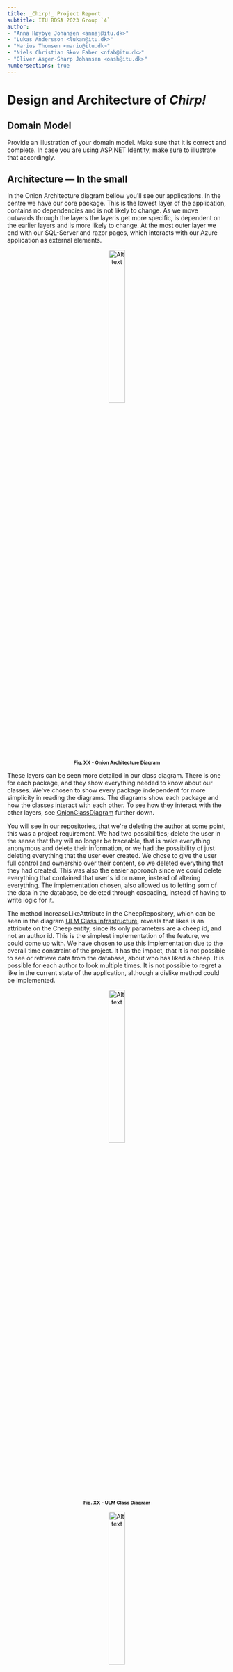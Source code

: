 ```yaml
---
title: _Chirp!_ Project Report
subtitle: ITU BDSA 2023 Group `4`
author:
- "Anna Høybye Johansen <annaj@itu.dk>"
- "Lukas Andersson <lukan@itu.dk>"
- "Marius Thomsen <mariu@itu.dk>"
- "Niels Christian Skov Faber <nfab@itu.dk>"
- "Oliver Asger-Sharp Johansen <oash@itu.dk>"
numbersections: true
---
```


# Design and Architecture of _Chirp!_

## Domain Model
Provide an illustration of your domain model. Make sure that it is correct and complete. In case you are using ASP.NET Identity, make sure to illustrate that accordingly.
<!-- ![Illustration of the _Chirp!_ data model as UML class diagram.](Images/domain_model.png) -->

## Architecture — In the small
In the Onion Architecture diagram bellow you'll see our applications. In the centre we have our core package. This is the lowest layer of the application, contains no dependencies and is not likely to change. As we move outwards through the layers the layeris get more specific, is dependent on the earlier layers and is more likely to change. 
At the most outer layer we end with our SQL-Server and razor pages, which interacts with our Azure application as external elements. 
<br>

<figure align = "center">
    <img title="Onion Architecture Diagram" id="OnionArchitectureDiagram" style="width:30%" alt="Alt text" src="Images\OnionArchitectureDiagram.png">
    <figcaption style="font-size:11px" ><b>Fig. XX - Onion Architecture Diagram</b></figcaption>
</figure>


These layers can be seen more detailed in our class diagram. There is one for each package, and they show everything needed to know about our classes. We've chosen to show every package independent for more simplicity in reading the diagrams. The diagrams show each package and how the classes interact with each other. To see how they interact with the other layers, see [OnionClassDiagram](#OnionClassDiagram) further down.

You will see in our repositories, that we're deleting the author at some point, this was a project requirement. We had two possibilities; delete the user in the sense that they will no longer be traceable, that is make everything anonymous and delete their information, or we had the possibility of just deleting everything that the user ever created.  We chose to give the user full control and ownership over their content, so we deleted everything that they had created. 
This was also the easier approach since we could delete everything that contained that user's id or name, instead of altering everything.
The implementation chosen, also allowed us to letting som of the data in the database, be deleted through cascading, instead of having to write logic for it.

The method IncreaseLikeAttribute in the CheepRepository, which can be seen in the diagram [ULM Class Infrastructure](#ULMClassInfrastructure), reveals that likes is an attribute on the Cheep entity, since its only parameters are a cheep id, and not an author id. This is the simplest implementation of the feature, we could come up with. We have chosen to use this implementation due to the overall time constraint of the project. It has the impact, that it is not possible to see or retrieve data from the database, about who has liked a cheep. It is possible for each author to look multiple times. It is not possible to regret a like in the current state of the application, although a dislike method could be implemented.
<br>

<figure align = "center">
    <img title="ULM Class Diagram" style="width:30%" alt="Alt text" src="Images/PackageCoreUMLDiagram.png">
    <figcaption style="  font-size:11px"><b>Fig. XX - ULM Class Diagram</b></figcaption>
</figure>

<figure align = "center">
    <img title="ULMClassInfrastructure" style="width:30%" alt="Alt text" src="Images/PackageInfrastructureUMLDiagram.png">
    <figcaption style="  font-size:11px"><b>Fig. XX - ULM Package Diagram of the Chirp.Infrastructure</b></figcaption>
</figure>

<figure align = "center">
    <img title="ULM Class Razor" style="width:30%" alt="Alt text" src="Images/PackageRazorUMLDiagrams.png">
    <figcaption style="  font-size:11px"><b>Fig. XX - ULM Package Diagram of the Chirp.Razor </b></figcaption>
</figure>

<figure align = "center">
    <img title="ULM Class Pages" style="width:30%" alt="Alt text" src="Images/PackagePagesUMLDiagram.png">
    <figcaption style="  font-size:11px"><b>Fig. XX - ULM Package Diagram of the Chirp.Razor/Pages </b></figcaption>
</figure>

The Onion Architecture (otherwise known as Clean Architecture), is great for having low coupling and high cohesion. When looking at the UML in the more specified onion diagram bellow, there is no unnecessary communication between scripts. Having low coupling making the readability and maintainability of the program better, since there are less dependencies to take into account, even though some of the repositories contain a fair amount of methods. When moving outward you'll see the packages only use entities further in or in the same layer.

It is worth mentioning that the only way of interacting with the repositories is through their interfaces, which is an important factor in making sure the application has low coupling. The same goes for the CheepService, since every class that needs to access it uses information from the interface, and that interface uses from the other interfaces. 
<br>
<figure id="OnionClassDiagram">
    <center><img src="Images\OnionClassDiagram.png" style="width:30%" alt="onion diagram">
  <figcaption >Fig.XX OnionClassDiagram</figcaption></center>
</figure>

## Architecture of deployed application
In the following figure a deployment diagram can be seen of our Chirp application.

<figure>
    <center><img src="Images/DeploymentDiagram.png" alt="Deploy diagram">
  <figcaption>Fig.XX Deployment diagram</figcaption></center>
</figure>


Chirp is a client-server application hosted on the Azure app service as a Web App. The web app is connected to a Azure SQL server where the database can be found. Furthermore the application makes use of a Azure AD B2C tenant for user-authentication. The different nodes means of communication is represented in the diagram.


## User activities
Illustrate typical scenarios of a user journey through your Chirp! application. That is, start illustrating the first page that is presented to a non-authorized user, illustrate what a non-authorized user can do with your Chirp! application, and finally illustrate what a user can do after authentication. 

Make sure that the illustrations are in line with the actual behavior of your application.

<!-- Figugres are refered to as SQDX as in Sequence Diagram X -->
## Sequence diagram
Figure SQD1 shows a sequence diagram of an unauthorized actor, from now on referred to as UA, accessing our project. It shows the UA sending the HTTP Get request to receive the webpage. After the initial request, the Chirp.Razor starts to build the HTML. Here, an asynchronous object creation message is sent through the interface in the core and onto the repository. The repository returns the same static content for all actors sending this request. Using Linq, the repository queries the SQL database for the 32 most recent cheeps. 

The database sends the 32 cheeps to the repository. Which inserts each cheep into a CheepDTO before returning a list of 32 CheepDTOs. This list is sent back through the system, shown in Fig SQD1. Arriving in Chirp.Razor. It is put into the HTML, and also checking if the user is Authorized. Before the page is returned to the UA. 

<figure align = "center">
    <img title="Sequence Diagram Unauthorized" style="width:30%" alt="Alt text" src="Images\SequenceDiagramUnauthorized.svg">
    <figcaption style="  font-size:11px"><b>Fig. SQD1 - Sequence diagram for an unauthorized user </b></figcaption>
</figure>

Figure SQD2. Shows a known actor accessing our site, logging in and sending a Cheep. The first Get request is the same as seen in Fig SQD1. It deviates during the authentication step as the actor presses the login link. As the actor logs in, Microsoft Identity redirects them to Azure OIDC. Which then redirects to GitHub. 

After the actor has logged in, GitHub sends a token back to be checked by Azure. The token is in the URL. With it confirmed, the Razor page HTML Will change. 

Then the authorized user fills out the desired cheep and Chirps it. When that happens, Chirp.Razor constructs a CheepDTO and sends it through the core, where it is validated and sent to the repository. Afterwards it is committed to the database granted that the validation confirms. 

Then, confirmation of success is sent back, at which point the razorpage redirects to itself to reload the content. 
<figure align = "center">
    <img title="Sequence Diagram Authorized" style="width:30%" alt="Alt text" src="Images\SequenceDiagramAuthorized.svg">
    <figcaption style="  font-size:11px"><b>Fig. SQD2 - Sequence diagram for an unauthorized user </b></figcaption>
</figure>



# Process
## Build, test, release, and deployment

<!-- Illustrate with a UML activity diagram how your Chirp! applications are build, tested, released, and deployed. That is, illustrate the flow of activities in your respective GitHub Actions workflows. -->

<!-- Describe briefly the illustration, i.e., how you application is built, tested, released, and deployed. -->
### GitHub workflows

To ensure the flow of the project, we use a tool developed by GitHub known as. GitHub Action, otherwise known as workflow. 
<!-- I do not understand this sentence, what is entailed exactly? - Lukas -->
This will also entail when the workflows are activated and used.

#### Build and Test

The build and test workflow can be found in <!-- in what? -->. The activity diagram shows how GitHub ensures what is merged into main. This workflow is run on a pull request every time a commit is made to the branch in the pull request. This is to ensure that main will still work by building the project with dotnet and tests made for the project.
 Because it runs the tests as well, it ensures that any incoming changes do not affect the functionality. If anything fails, it will stop and prevent the branch from merging into main.
<figure>
   <center> <img src="Images/BuildAndTestSmall.png"
         alt="BuildAndTest Activity diagram">
    <figcaption>Fig.XX Build and test activity diagram</figcaption></center>
</figure>

#### Publish and release

This workflow is made to automate the creation of a GitHub release when a tag is added (Appendix?). It will create a release of the tag. But first, the workflow builds a version for Windows, MacOS and Linux. After that, it will zip the files and add them to the release if a release was made.
<figure>
   <center> <img src="Images/PublishNewReleaseSmall.png"
         alt="PublishNewRelease Activity diagram">
    <figcaption>Fig.XX Publish new release activity diagram</figcaption></center>
</figure>

#### Build and deploy
This workflow can be seen here (Appendix?). The workflow is made so it will build the program and run the "publish" command to build a version for Linux to be run on the Azure web app. After the publish command, it uploads the artifacts so the next job can use the files. The deploy job will download the artefact and use the files to deploy to our Azure web app.
<figure>
   <center> <img src="Images/BuildAndDeploySmall.png"
         alt="BuildAndDeploy Activity diagram">
    <figcaption>Fig.XX Build and deploy activity diagram</figcaption></center>
</figure>

<!-- Before putting anything into the workflow actions, we create test manually to run on the computer with the "dotnet test" command. There has been created an activity diagram showing this. For most test we try to implement it going how we expect the method or feature to behave, and after we've concluded that it works, we create a test to challenge this method. By example we can look at the Create(CreateCheepDTO)'s tests in the unit tests. <br> -->
<!-- This can be found in the infrastructure tests in the tests for Cheep Repository.  -->
<!-- We start by testing that what we want it to will work, and then we challenge it, by giving it some input that should throw validation exceptions. When we know both of these will pass, we can then move onto the workflows.  -->

<br>
...............................................
<br>
Before putting anything into the workflow actions, we create test manually to run on the computer with the "dotnet test" command. There has been created an activity diagram showing this. For most test we try to implement it going how we expect the method or feature to behave, and after we've concluded that it works, we create a test to challenge this method. By example we can look at the Create(CreateCheepDTO)'s tests in the unit tests. <br>
This can be found in the infrastructure tests in the tests for Cheep Repository. 
We start by testing that what we want it to will work, and then we challenge it, by giving it some input that should throw validation exceptions. When we know both of these will pass, we can then move onto the workflows. 

# Teamwork
This section will describe what features and implementation weren't completed and how the group worked with creation of issues and development. <br>

## Project Board
![Fix.XX Project Board](Images/ProjectBoard.png){width=60%}
<br>
This figure shows the Project board of Chirp on the day of the hand-in. We have four issues that haven't been implemented before the deadline. All four issues are under the Todo section. None of them are in the project requirements. That is to say, they were formulated under the *Wildstyle* development section. They were, adding tags to cheeps, being able to cheep a meme, trending cheeps and a re-cheep feature. As can be seen from the project board the re-cheep feature had an assigned developer but wasn't completed in time as other requirements had to be met. One *Wildstyle* feature was implemented a like button on the Cheeps. The like implementation is although quite simple. A user can't see which cheep they've liked and they can like, a Cheep infinitely many times.

Three issues regarding the old retired Chirp CLI application is closed, but not implemented. The issues can be seen in the far right column, and is:
- Adding automatic deployment from GitHub to the host service containing the web api.
- Changing the application to use the database on the web service instead of the local hosted database
- Ensuring that the test coverage are adequate after refactoring our wep api

## Issue creation
![Fig.XX Flow of issues](Images/teamwork.png){width=60%}
<br>
This activity diagram shows the flow of our work process. At first, the new requirements are read and understood, and then the group gathers and tries to formulate the tasks into small issues which ideally can be completed within a day's worth of work. If a formulation gets accepted by the group it gets posted on the issue board on Github. A developer assigns themselves to an issue to let others know what they are working on. When the developer feels like they've implemented the feature adequately, that is the acceptance criterias are met, they commit and create a pull request. When a pull request is posted a minimum og two reviewers from the group are needed to accept thee pull request, before merging it into main and deploy to Azure. When reviewing the code a reviewer can request changes and then further work on the issue is required. This process repeats until the same reviewer accepts the changes and then the code can be merged into main. 

Another more simple *"issue-creation-flow"* was also used. If a developer found a bug within the application or other small adjustments were made. An issue was created. This created good documentation for the other developers so all group members could understand why a pull request was made.

# How to make Chirp! work locally
prerequisites:
1. [download .NET](https://dotnet.microsoft.com/en-us/download)
2. IDE of your choice
3. [Install Docker](https://www.docker.com/products/docker-desktop/)


## 1. Clone the repository
Follow this link: [github.com/ITU-BDSA23-GROUP4](https://github.com/ITU-BDSA23-GROUP4/Chirp.git)
<br>

<figure>
    <center><img src="Images/cloning.png" alt="Cloning">
  <figcaption>Fig.XX Cloning</figcaption></center>
</figure>

copy the url and run the following command in your terminal where you want to clone the repository to.
```bash
git clone https://github.com/ITU-BDSA23-GROUP4/Chirp.git
```

## 2. Running and installing migrations
naviate to the root folder of the program, run the following command in your terminal.
```bash
--global dotnet-ef
```
naviagte to *Chirp/src/Chirp.Infrastructure*
<br> delete all migrations file if they exists
<br>

<figure>
    <center><img src="Images/deleteMigations.png" alt="Deletion">
  <figcaption>Fig.XX Deletion of migrations</figcaption></center>
</figure>

then run the following command

```bash
dotnet ef migrations add InitialCreate
dotnet ef database update
```
## 3. Setting up docker
To setup the Docker container for development on your own pc you need to run the following command:
```docker run -e "ACCEPT_EULA=Y" -e "MSSQL_SA_PASSWORD=Admin123" -p 1433:1433 --name chirpdb --hostname chirpdb -d mcr.microsoft.com/mssql/server:2022-latest```
<br />
After this the Container should have been created and a new Image can be seen in your Docker Desktop app. With the new lines of code in Program.cs it should create the database on the container. We can all just use the same command since the connectionstring is already made for this password, hostname and port.
### Setup Database on docker
The last step is to create the database on the docker server. To do this you are to navigate to the ```Exec``` on your new server. <br/>
To get there go to "Containers" and click on your container.<br/>

1. Go to the "Containers"
2. Open your Container ours is "chirpdb"

<figure>
    <center><img src="https://github.com/ITU-BDSA23-GROUP4/Chirp/assets/143702901/83f988d8-291e-4af1-81df-2d21e834efab" style="50%" alt="Container">
  <figcaption>Fig.XX Container</figcaption></center>
</figure>

3. Open ```Exec```

<figure>
    <center><img src="https://github.com/ITU-BDSA23-GROUP4/Chirp/assets/143702901/797cb7e5-e011-4afc-8d0b-3aa77a429983" style="50%" alt="Exec">
  <figcaption>Fig.XX Exec</figcaption></center>
</figure>

Her you can run bash commands on your container and look around the container.<br/>
We are here to use the MsSQL tool to make a database on this container. To do this we run this ```/opt/mssql-tools/bin/sqlcmd -S localhost -U SA -P Admin123``` (the ```-U``` is the user in our case we will just use SA which is System Admin and ```-P``` is the password for SA) this will gain access to the MsSQL tool. Here we can run SQL commands. Bare in mind that this is a different tool than a usual SQL query tool and have different commands.<br/>
The last part is to add the docker connectionstring to the user secrets. Navigate to src/Chirp.Razor and run command ```dotnet user-secrets set "ConnectionStrings:ChirpDB" "Server=localhost,1433;Database=ChirpDB;User=SA;Password=Admin123;TrustServerCertificate=True;MultipleActiveResultSets=True;"```<br/>
You can also give your docker container another name if you want to.


## 4. Running the program
navigate to *src\Chirp.Razor* and run the following command
```bash
dotnet run
```

# How to run test locally
The test suite of Chirp consists of 3 test folders each targeting their own part of the application, Infrastructure, Razor and playwright tests. All the tests are found in *Chirp/test/*

## Infrastructure.Tests
No prerequisites are needed to accomplish the infrastructure test, simply cd into the *Chirp/test/Chirp.Infrastructure.Tests* folder in your terminal and
run 
  ```bash
  dotnet test
  ```
Our Infrastructure tests targets our database and repositories, it creates an in memory database which all the test are run against.
```bash
var builder = new DbContextOptionsBuilder<ChirpDBContext>();
builder.UseSqlite("Filename=:memory:");
ChirpDBContext context = new(builder.Options);
_connection = context.Database.GetDbConnection() as SqliteConnection;
if (_connection != null)  //Takes care of the null exception
{
    _connection.Open();
}
context.Database.EnsureCreated();
```
### What is tested
- AuthorRepositoryUnitTests
<br> This class targets our AuthorRepository. It performs unit tests for almost every method created in the repository with both correct and incorrect input. e.g. finding author by email or adding a follower.

- CheepRepositoryCreateUnitTests
<br> This class targets our CheepRepository. It specifically targets the methods around the creation of Cheeps. e.g. Adding a Cheep and checking if a Cheep is not empty

- CheepRepositoryUnitTests
<br> This class targets our CheepRepository. It performs unit tests on liking a cheep. e.g. liking increases a Cheeps total likes.

- InMemoryDatabaseTests
<br> This class tests if the in memory database is created correctly which is crucial for the other classes since they all rely on it.

- RestrictedCheepsUnitTests
<br> This class targets the Cheepvalidator. It performs unit tests to check if a Cheep has the correct information, such as not being empty or over 160 characters and having a valid author.


## Razor.Tests
To run the tests you need to setup and download docker. A complete guide for downloading and setting up docker correctly with our application can be found [here](#3-setting-up-docker)
After following the guide cd into the Chirp.Razor.tests folder and run the following command
```bash
dotnet test
```
### What is tested
The razor tests consist of one class, **IntegrationTest.cs**. The class creates a local instance of our web application using the [WebApplicationFactory class](https://learn.microsoft.com/en-us/dotnet/api/microsoft.aspnetcore.mvc.testing.webapplicationfactory-1?view=aspnetcore-8.0). With this we can test that our applications UI functions as we expect, before we deploy it to azure. The test include testing 32 Cheeps per page, ordering of Cheeps by date and the functionality of dynamic buttons.

## Playwright.tests
To run the test first download playwright with the following command

  ```bash
  pwsh bin/Debug/net7.0/playwright.ps1 install
  ```
This install various browsers and tools to run UI tests. The browser we use is chromium based.
<br>
if you run in to issues with the version of .net replace net7.0 in the command with the correct version
<br>
if you don't have powerShell installed follow these instructions
[Install PowerShell](https://learn.microsoft.com/en-us/powershell/scripting/install/installing-powershell?view=powershell-7.4)

After completing these steps you can run the test with: 
```bash 
dotnet test 
  ```
When you run the test a chromium based browser will open and the first step tries to log in. Here the automation stops and the user has to log in through Github themselves. **No passwords are saved!** After this step is completed playwright will do the rest itself.

### What is tested
The playwright test differs from the razor test in that it, mimics user behavior on our live website compared to the razor test which test locally. The test navigates through different pages and interacts with the website's functionality confirming that what it interacts with is as expected in the test. 


# Ethics
## License
We chose the [MIT license](https://licenses.nuget.org/MIT) for our application, with the major reason being it's open-source nature towards programming-collaboration. Furthermore all the dependencies which we use in our application are also under the MIT license except one, which encourages the collaborative nature of the programming community. A list of all our dependencies and their licenses can be found [here](../License.md). One of our packages is under the [Apache-license](https://licenses.nuget.org/Apache-2.0), which is fine since both are permissive licenses meaning they are able to be used together. This is also stated in our license file. 

## LLMs, ChatGPT, CoPilot, and others
In this section we will go over the AI help that has been through out the process of creating the project.

### ChatGPT

ChatGPT is one of the AI's that we have used through out the project for smaller questions. Theses questions range from C# related code, refactoring of code, setup of docker or .NET console commands. With the help from the AI we can ask questions and get quick response that can help us in the right direction. There are somethings to consider when using ChatGPT the main thing will be the validity of the response since we can't guarantee that it's right.

### Github CoPilot

Github CoPilot has been used through out the project to help with speeding up the process of writing code. This range from repetitive code to unit tests. This is where CoPilot shines with helping auto completion. However the recommendation that you get from CoPilot may not work since the AI can't know the full extend of the program.

<!-- ChatGBT and/or CoPilot
ChatGBT was used for small questions, or just the simple things as refactoring through the code
 
CoPilot made it a lot easier to make the unit tests after the first few where created, it made this particular task go faster.
It was helpful in autocompleting a few lines, and sometimes to help debug using the coPilot chat. -->